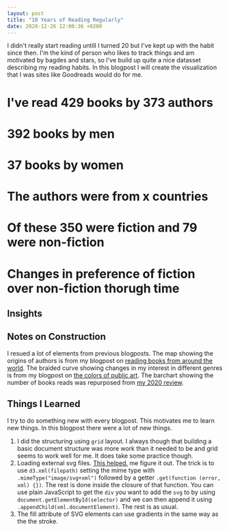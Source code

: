 ```yaml
---
layout: post
title: "10 Years of Reading Regularly"
date: 2020-12-26 12:00:36 +0200
---
```


I didn't really start reading untill I turned 20 but I've kept up with the habit since then. I'm the kind of person who likes to track things and am motivated by bagdes and stars, so I've build up quite a nice datasset describing my reading habits. In this blogpost I will create the visualization that I was sites like Goodreads would do for me.

<div class='grid'>
    <div class='item'>
        <h1>I've read <span class="highlight">429</span> books by <span class="highlight">373</span> authors</h1>
    </div>
    <div class='item'>
        <div id='male'></div>
        <div><h1><span class='highlight'>392</span> books by men</h1></div>
        <div id='female'></div>
        <div><h1><span class='highlight'>37</span> books by women</h1></div>
    </div>
    <div class='item featured'>
        <h1 id="vizTitle">The authors were from <span class="highlight" id='authorCountry'>x</span> countries</h1>
        <div class="svg-container" id='places-ive-read'></div>
    </div>
    <div class='item'>
        <h1>Of these <span class="highlight">350</span> were fiction and <span class="highlight">79</span> were non-fiction</h1>
    </div>
    <div class='item'>
        <h1>Changes in preference of <span class='highlight'>fiction</span> over non-fiction thorugh time</h1>
        <div id='genreTimeline'></div>
    </div>
    <div class='item'>
        <div id='barChart'></div>
    </div>
</div>

## Insights

## Notes on Construction
I resued a lot of elements from previous blogposts. The map showing the origins of authors is from my blogpost on [reading books from around the world](/2020/07/22/places-ive-read.html). The braided curve showing changes in my interest in different genres is from my blogpost on [the colors of public art](/2020/12/18/colors-of-public-art.html). The barchart showing the number of books reads was repurposed from [my 2020 review](/2020/12/11/2020-in-review.html).

## Things I Learned
I try to do something new with every blogpost. This motivates me to learn new things. In this blogpost there were a lot of new things.

1. I did the structuring using `grid` layout. I always though that building a basic document structure was more work than it needed to be and grid seems to work well for me. It does take some practice though.
1. Loading external svg files. [This helped.](https://bl.ocks.org/mbostock/1014829) me figure it out. The trick is to use `d3.xml(filepath)` setting the mime type with `.mimeType("image/svg+xml")` followed by a getter `.get(function (error, xml) {})`. The rest is done inside the closure of that function. You can use plain JavaScript to get the `div` you want to add the `svg` to by using `document.getElementById(selector)` and we can then append it using `.appendChild(xml.documentElement)`. The rest is as usual.
1. The fill attribute of SVG elements can use gradients in the same way as the the stroke.

<link rel="stylesheet" href="/css/ten-years-of-reading-regularly.css">
<script type='text/javascript'  src='/js/ten-years-of-reading-regularly/author-map.js'></script>
<script type='text/javascript'  src='/js/ten-years-of-reading-regularly/author-genders.js'></script>
<script type='text/javascript'  src='/js/ten-years-of-reading-regularly/genre-timeline.js'></script>
<script type='text/javascript'  src='/js/ten-years-of-reading-regularly/books-bar.js'></script>